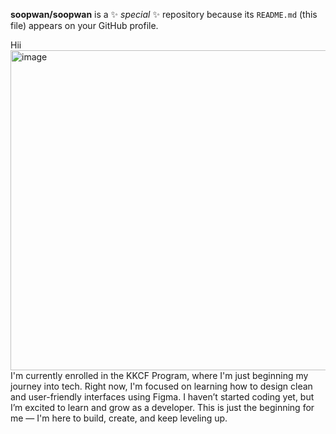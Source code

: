 
**soopwan/soopwan** is a ✨ _special_ ✨ repository because its `README.md` (this file) appears on your GitHub profile.

Hii <img width="512" height="512" alt="image" src="https://github.com/user-attachments/assets/a521e174-5aff-46f2-9d97-4677755cfbd8" />
I'm currently enrolled in the KKCF Program, where I'm just beginning my journey into tech. Right now, I'm focused on learning how to design clean and user-friendly interfaces using Figma. I haven’t started coding yet, but I’m excited to learn and grow as a developer. This is just the beginning for me — I'm here to build, create, and keep leveling up.
<!--

🎓 Education / Professional Experience

🔗 SYEP 2024 — Summer Youth Employment Program
🔗 Kharim Bough Fellowship (Current) — Active fellow learning design and coding through KKCF Program

🌐 Connect With Me
Replit: @soopwan17
Figma: @Supan

Tech Projects
![Image 7-15-25 at 1 15 PM](https://github.com/user-attachments/assets/141a2cdf-a766-4458-8ac6-8d67546bb247)
![Image 7-15-25 at 12 45 PM](https://github.com/user-attachments/assets/0478af0f-f203-4434-91b1-04961477ef62)
<img width="1576" height="1166" alt="image" src="https://github.com/user-attachments/assets/477a9ba0-81fe-4bde-957a-920bf0f03d3d" />

